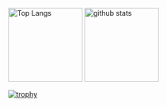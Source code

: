 <p align="left"> 
  <img alt="Top Langs" height="150px" src="https://github-readme-stats.vercel.app/api/top-langs/?username=Kadotchi&layout=compact&count_private=true&show_icons=true&theme=onedark" />
  <img alt="github stats" height="150px" src="https://github-readme-stats.vercel.app/api?username=Kadotchi&count_private=true&show_icons=true&show_icons=true&theme=onedark" />
</p>

[![trophy](https://github-profile-trophy.vercel.app/?username=Kadotchi&theme=onedark&column=7
)](https://github.com/ryo-ma/github-profile-trophy)
